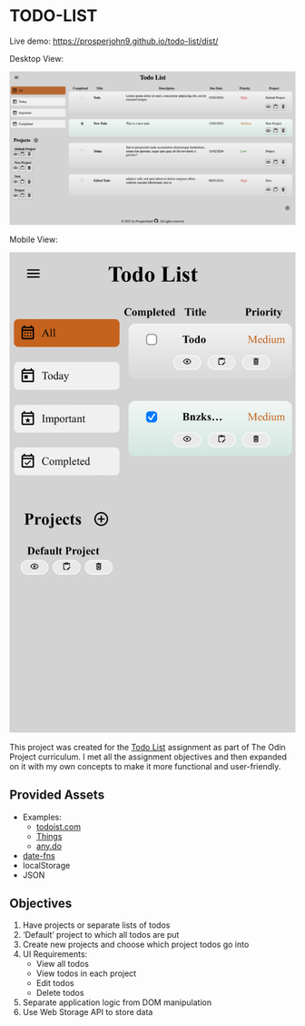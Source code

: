 # TODO-LIST

Live demo:
https://prosperjohn9.github.io/todo-list/dist/

Desktop View:

![Desktop View](./dist/images/desk.jpg)

Mobile View:

![Mobile View](./dist/images/mobile.jpg)

This project was created for the [Todo List](https://www.theodinproject.com/lessons/node-path-javascript-todo-list) assignment as part of The Odin Project curriculum. I met all the assignment objectives and then expanded on it with my own concepts to make it more functional and user-friendly.

## Provided Assets

- Examples:
  - [todoist.com](https://en.todoist.com/)
  - [Things](https://culturedcode.com/things/)
  - [any.do](https://www.any.do/)
- [date-fns](https://github.com/date-fns/date-fns)
- localStorage
- JSON

## Objectives

1. Have projects or separate lists of todos
2. ‘Default’ project to which all todos are put
3. Create new projects and choose which project todos go into
4. UI Requirements:
   - View all todos
   - View todos in each project
   - Edit todos
   - Delete todos
5. Separate application logic from DOM manipulation
6. Use Web Storage API to store data

